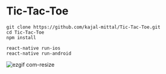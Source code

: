 # Tic-Tac-Toe
```
git clone https://github.com/kajal-mittal/Tic-Tac-Toe.git
cd Tic-Tac-Toe
npm install

react-native run-ios
react-native run-android
```

![ezgif com-resize](https://user-images.githubusercontent.com/28338493/54200285-0dbfee00-44f1-11e9-978b-b9e7dfaa49aa.gif)


  

